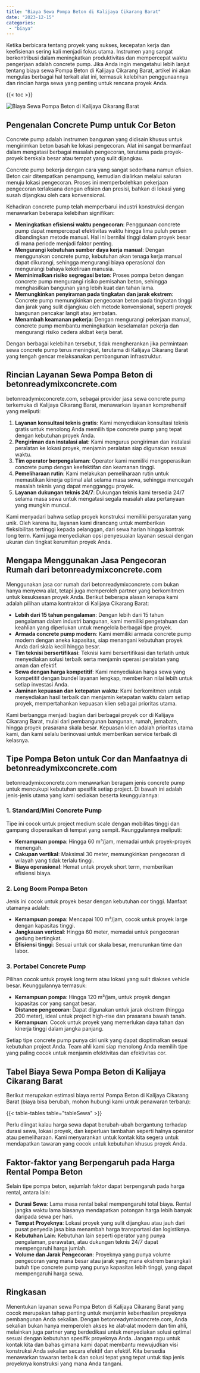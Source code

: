 ```yaml
---
title: "Biaya Sewa Pompa Beton di Kalijaya Cikarang Barat"
date: "2023-12-15"
categories: 
 - "biaya"
---
```


Ketika berbicara tentang proyek yang sukses, kecepatan kerja dan keefisienan sering kali menjadi fokus utama. Instrumen yang sangat berkontribusi dalam meningkatkan produktivitas dan mempercepat waktu pengerjaan adalah concrete pump. Jika Anda ingin mengetahui lebih lanjut tentang biaya sewa Pompa Beton di Kalijaya Cikarang Barat, artikel ini akan mengulas berbagai hal terkait alat ini, termasuk kelebihan penggunaannya dan rincian harga sewa yang penting untuk rencana proyek Anda.

{{< toc >}}

![Biaya Sewa Pompa Beton di Kalijaya Cikarang Barat](https://betoncor8.github.io/pump/concrete-pump%20(14).png)

## Pengenalan Concrete Pump untuk Cor Beton

Concrete pump adalah instrumen bangunan yang didisain khusus untuk mengirimkan beton basah ke lokasi pengecoran. Alat ini sangat bermanfaat dalam mengatasi berbagai masalah pengecoran, terutama pada proyek-proyek berskala besar atau tempat yang sulit dijangkau.

Concrete pump bekerja dengan cara yang sangat sederhana namun efisien. Beton cair ditempatkan penampung, kemudian dialirkan melalui saluran menuju lokasi pengecoran. Proses ini memperbolehkan pekerjaan pengecoran terlaksana dengan efisien dan presisi, bahkan di lokasi yang susah dijangkau oleh cara konvensional.

Kehadiran concrete pump telah memperbarui industri konstruksi dengan menawarkan beberapa kelebihan signifikan:

- **Meningkatkan efisiensi waktu pengecoran**: Penggunaan concrete pump dapat mempercepat efektivitas waktu hingga lima puluh persen dibandingkan metode manual. Hal ini bernilai tinggi dalam proyek besar di mana periode menjadi faktor penting.
- **Mengurangi kebutuhan sumber daya kerja manual**: Dengan menggunakan concrete pump, kebutuhan akan tenaga kerja manual dapat dikurangi, sehingga mengurangi biaya operasional dan mengurangi bahaya kekeliruan manusia.
- **Meminimalkan risiko segregasi beton**: Proses pompa beton dengan concrete pump mengurangi risiko pemisahan beton, sehingga menghasilkan bangunan yang lebih kuat dan tahan lama.
- **Memungkinkan penyiraman pada tingkatan dan jarak ekstrem**: Concrete pump memungkinkan pengecoran beton pada tingkatan tinggi dan jarak yang sulit dijangkau oleh metode konvensional, seperti proyek bangunan pencakar langit atau jembatan.
- **Menambah keamanan pekerja**: Dengan mengurangi pekerjaan manual, concrete pump membantu meningkatkan keselamatan pekerja dan mengurangi risiko cedera akibat kerja berat.

Dengan berbagai kelebihan tersebut, tidak mengherankan jika permintaan sewa concrete pump terus meningkat, terutama di Kalijaya Cikarang Barat yang tengah gencar melaksanakan pembangunan infrastruktur.

## Rincian Layanan Sewa Pompa Beton di betonreadymixconcrete.com

betonreadymixconcrete.com, sebagai provider jasa sewa concrete pump terkemuka di Kalijaya Cikarang Barat, menawarkan layanan komprehensif yang meliputi:

1. **Layanan konsultasi teknis gratis**: Kami menyediakan konsultasi teknis gratis untuk menolong Anda memilih tipe concrete pump yang tepat dengan kebutuhan proyek Anda.
2. **Pengiriman dan instalasi alat**: Kami mengurus pengiriman dan instalasi peralatan ke lokasi proyek, menjamin peralatan siap digunakan sesuai waktu.
3. **Tim operator berpengalaman**: Operator kami memiliki mengoperasikan concrete pump dengan keefektifan dan keamanan tinggi.
4. **Pemeliharaan rutin**: Kami melakukan pemeliharaan rutin untuk memastikan kinerja optimal alat selama masa sewa, sehingga mencegah masalah teknis yang dapat mengganggu proyek.
5. **Layanan dukungan teknis 24/7**: Dukungan teknis kami tersedia 24/7 selama masa sewa untuk mengatasi segala masalah atau pertanyaan yang mungkin muncul.

Kami menyadari bahwa setiap proyek konstruksi memiliki persyaratan yang unik. Oleh karena itu, layanan kami dirancang untuk memberikan fleksibilitas tertinggi kepada pelanggan, dari sewa harian hingga kontrak long term. Kami juga menyediakan opsi penyesuaian layanan sesuai dengan ukuran dan tingkat kerumitan proyek Anda.

## Mengapa Menggunakan Jasa Pengecoran Rumah dari betonreadymixconcrete.com

Menggunakan jasa cor rumah dari betonreadymixconcrete.com bukan hanya menyewa alat, tetapi juga memperoleh partner yang berkomitmen untuk kesuksesan proyek Anda. Berikut beberapa alasan kenapa kami adalah pilihan utama kontraktor di Kalijaya Cikarang Barat:

- **Lebih dari 15 tahun pengalaman**: Dengan lebih dari 15 tahun pengalaman dalam industri bangunan, kami memiliki pengetahuan dan keahlian yang diperlukan untuk mengelola berbagai tipe proyek.
- **Armada concrete pump modern**: Kami memiliki armada concrete pump modern dengan aneka kapasitas, siap menangani kebutuhan proyek Anda dari skala kecil hingga besar.
- **Tim teknisi bersertifikasi**: Teknisi kami bersertifikasi dan terlatih untuk menyediakan solusi terbaik serta menjamin operasi peralatan yang aman dan efektif.
- **Sewa dengan harga kompetitif**: Kami menyediakan harga sewa yang kompetitif dengan bundel layanan lengkap, memberikan nilai lebih untuk setiap investasi Anda.
- **Jaminan kepuasan dan ketepatan waktu**: Kami berkomitmen untuk menyediakan hasil terbaik dan menjamin ketepatan waktu dalam setiap proyek, mempertahankan kepuasan klien sebagai prioritas utama.

Kami berbangga menjadi bagian dari berbagai proyek cor di Kalijaya Cikarang Barat, mulai dari pembangunan bangunan, rumah, jemabatn, hingga proyek prasarana skala besar. Kepuasan klien adalah prioritas utama kami, dan kami selalu berinovasi untuk memberikan service terbaik di kelasnya.

## Tipe Pompa Beton untuk Cor dan Manfaatnya di betonreadymixconcrete.com

betonreadymixconcrete.com menawarkan beragam jenis concrete pump untuk mencukupi kebutuhan spesifik setiap project. Di bawah ini adalah jenis-jenis utama yang kami sediakan beserta keunggulannya:

### 1\. Standard/Mini Concrete Pump

Tipe ini cocok untuk project medium scale dengan mobilitas tinggi dan gampang dioperasikan di tempat yang sempit. Keunggulannya meliputi:

- **Kemampuan pompa**: Hingga 60 m³/jam, memadai untuk proyek-proyek menengah.
- **Cakupan vertikal**: Maksimal 30 meter, memungkinkan pengecoran di wilayah yang tidak terlalu tinggi.
- **Biaya operasional**: Hemat untuk proyek short term, memberikan efisiensi biaya.

### 2\. Long Boom Pompa Beton

Jenis ini cocok untuk proyek besar dengan kebutuhan cor tinggi. Manfaat utamanya adalah:

- **Kemampuan pompa**: Mencapai 100 m³/jam, cocok untuk proyek large dengan kapasitas tinggi.
- **Jangkauan vertical**: Hingga 60 meter, memadai untuk pengecoran gedung bertingkat.
- **Efisiensi tinggi**: Sesuai untuk cor skala besar, menurunkan time dan labor.

### 3\. Portabel Concrete Pump

Pilihan cocok untuk proyek long term atau lokasi yang sulit diakses vehicle besar. Keunggulannya termasuk:

- **Kemampuan pompa**: Hingga 120 m³/jam, untuk proyek dengan kapasitas cor yang sangat besar.
- **Distance pengecoran**: Dapat digunakan untuk jarak ekstrem (hingga 200 meter), ideal untuk project high-rise dan prasarana bawah tanah.
- **Kemampuan**: Cocok untuk proyek yang memerlukan daya tahan dan kinerja tinggi dalam jangka panjang.

Setiap tipe concrete pump punya ciri unik yang dapat dioptimalkan sesuai kebutuhan project Anda. Team ahli kami siap menolong Anda memilih tipe yang paling cocok untuk menjamin efektivitas dan efektivitas cor.

## Tabel Biaya Sewa Pompa Beton di Kalijaya Cikarang Barat

Berikut merupakan estimasi biaya rental Pompa Beton di Kalijaya Cikarang Barat (biaya bisa berubah, mohon hubungi kami untuk penawaran terbaru):

{{< table-tables table="tableSewa" >}}

Perlu diingat kalau harga sewa dapat berubah-ubah bergantung terhadap durasi sewa, lokasi proyek, dan keperluan tambahan seperti halnya operator atau pemeliharaan. Kami menyarankan untuk kontak kita segera untuk mendapatkan tawaran yang cocok untuk kebutuhan khusus proyek Anda.

## Faktor-faktor yang Berpengaruh pada Harga Rental Pompa Beton

Selain tipe pompa beton, sejumlah faktor dapat berpengaruh pada harga rental, antara lain:

- **Durasi Sewa**: Lama masa rental bakal mempengaruhi total biaya. Rental jangka waktu lama biasanya mendapatkan potongan harga lebih banyak daripada sewa per hari.
- **Tempat Proyeknya**: Lokasi proyek yang sulit dijangkau atau jauh dari pusat penyedia jasa bisa menambah harga transportasi dan logistiknya.
- **Kebutuhan Lain**: Kebutuhan lain seperti operator yang punya pengalaman, perawatan, atau dukungan teknis 24/7 dapat mempengaruhi harga jumlah.
- **Volume dan Jarak Pengecoran**: Proyeknya yang punya volume pengecoran yang mana besar atau jarak yang mana ekstrem barangkali butuh tipe concrete pump yang punya kapasitas lebih tinggi, yang dapat mempengaruhi harga sewa.

## Ringkasan

Menentukan layanan sewa Pompa Beton di Kalijaya Cikarang Barat yang cocok merupakan tahap penting untuk menjamin keberhasilan proyeknya pembangunan Anda sekalian. Dengan betonreadymixconcrete.com, Anda sekalian bukan hanya memperoleh akses ke alat-alat modern dan tim ahli, melainkan juga partner yang berdedikasi untuk menyediakan solusi optimal sesuai dengan kebutuhan spesifik proyeknya Anda. Jangan ragu untuk kontak kita dan bahas gimana kami dapat membantu mewujudkan visi konstruksi Anda sekalian secara efektif dan efektif. Kita bersedia menawarkan tawaran terbaik dan solusi tepat yang tepat untuk tiap jenis proyeknya konstruksi yang mana Anda tangani.
